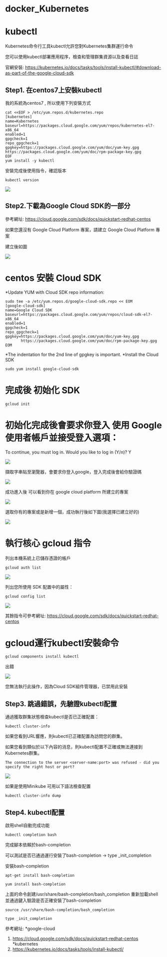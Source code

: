# docker_Kubernetes

# kubectl

Kubernetes命令行工具kubectl允許您對Kubernetes集群運行命令

您可以使用kubectl部署應用程序，檢查和管理群集資源以及查看日誌

官網安裝: https://kubernetes.io/docs/tasks/tools/install-kubectl/#download-as-part-of-the-google-cloud-sdk

## Step1. 在centos7上安裝kubectl
我的系統為centos7 , 所以使用下列安裝方式

```
cat <<EOF > /etc/yum.repos.d/kubernetes.repo
[kubernetes]
name=Kubernetes
baseurl=https://packages.cloud.google.com/yum/repos/kubernetes-el7-x86_64
enabled=1
gpgcheck=1
repo_gpgcheck=1
gpgkey=https://packages.cloud.google.com/yum/doc/yum-key.gpg https://packages.cloud.google.com/yum/doc/rpm-package-key.gpg
EOF
yum install -y kubectl
```

安裝完成後使用指令，確認版本

```
kubectl version
```

![](https://github.com/a121514191/docker_Kubernetes/blob/master/hubectl%20version.PNG)

## Step2.下載為Google Cloud SDK的一部分

參考網址: https://cloud.google.com/sdk/docs/quickstart-redhat-centos

如果您還沒有 Google Cloud Platform 專案，請建立 Google Cloud Platform 專案

建立後如圖

![](https://github.com/a121514191/docker_Kubernetes/blob/master/google%20cloud.PNG)

# centos 安裝 Cloud SDK 

*Update YUM with Cloud SDK repo information: 

```
sudo tee -a /etc/yum.repos.d/google-cloud-sdk.repo << EOM
[google-cloud-sdk]
name=Google Cloud SDK
baseurl=https://packages.cloud.google.com/yum/repos/cloud-sdk-el7-x86_64
enabled=1
gpgcheck=1
repo_gpgcheck=1
gpgkey=https://packages.cloud.google.com/yum/doc/yum-key.gpg
       https://packages.cloud.google.com/yum/doc/rpm-package-key.gpg
EOM
```

*The indentation for the 2nd line of gpgkey is important.
*Install the Cloud SDK

```
sudo yum install google-cloud-sdk
```
# 完成後 初始化 SDK

```
gcloud init
```

# 初始化完成後會要求你登入 使用 Google 使用者帳戶並接受登入選項：

To continue, you must log in. Would you like to log in (Y/n)? Y

![](https://github.com/a121514191/docker_Kubernetes/blob/master/google-login.PNG)

擷取字串貼至瀏覽器，會要求你登入google，登入完成後會給你驗證碼

![](https://github.com/a121514191/docker_Kubernetes/blob/master/password.PNG)

成功進入後 可以看到你在 google cloud platform 所建立的專案

![](https://github.com/a121514191/docker_Kubernetes/blob/master/project.PNG)

選取你有的專案或是新增一個，成功執行後如下圖(我選擇已建立好的)

![](https://github.com/a121514191/docker_Kubernetes/blob/master/cloud%20finish.PNG)

# 執行核心 gcloud 指令

列出本機系統上已儲存憑證的帳戶

```
gcloud auth list
```

![](https://github.com/a121514191/docker_Kubernetes/blob/master/list.PNG)

列出您所使用 SDK 配置中的屬性：

```
gcloud config list
```

![](https://github.com/a121514191/docker_Kubernetes/blob/master/config.PNG)

其餘指令可參考網址: https://cloud.google.com/sdk/docs/quickstart-redhat-centos

# gcloud運行kubectl安裝命令

```
gcloud components install kubectl
```

出錯

![](https://github.com/a121514191/docker_Kubernetes/blob/master/error.PNG)

您無法執行此操作，因為Cloud SDK組件管理器，已禁用此安裝

## Step3. 跳過錯誤，先驗證kubectl配置

通過獲取群集狀態檢查kubectl是否已正確配置：

```
kubectl cluster-info
```

如果您看到URL響應，則kubectl已正確配置為訪問您的群集。

如果您看到類似於以下內容的消息，則kubectl配置不正確或無法連接到Kubernetes群集。

```
The connection to the server <server-name:port> was refused - did you specify the right host or port?
```

![](https://github.com/a121514191/docker_Kubernetes/blob/master/error2.PNG)

如果是使用Minikube 可用以下語法檢查配置

```
kubectl cluster-info dump
```

## Step4. kubectl配置

啟用shell自動完成功能

```
kubectl completion bash
```

完成腳本依賴於bash-completion

可以測試是否已通過運行安裝了bash-completion -> type _init_completion

安裝bash-completion

```
apt-get install bash-completion

yum install bash-completion
```

上面的命令創建/usr/share/bash-completion/bash_completion
重新加載shell並通過鍵入驗證是否正確安裝了bash-completion

```
source /usr/share/bash-completion/bash_completion

type _init_completion
```

參考網址:
*google-cloud
1. https://cloud.google.com/sdk/docs/quickstart-redhat-centos
*kubernetes
2. https://kubernetes.io/docs/tasks/tools/install-kubectl/











